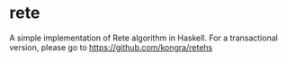 rete
====

A simple implementation of Rete algorithm in Haskell. For a transactional
version, please go to https://github.com/kongra/retehs
